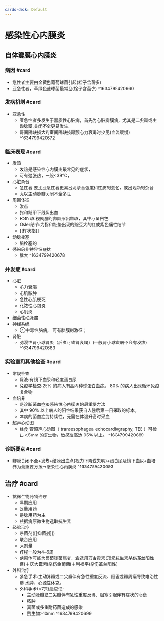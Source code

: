 ```yaml
---
cards-deck: Default
---
```


# 感染性心内膜炎

## 自体瓣膜心内膜炎

### 病因 #card 
- 急性者主要由金黄色葡萄球菌引起(栓子含菌多)
- 亚急性者，草绿色链球菌最常见(栓子含菌少)
^1634799420660

### 发病机制 #card 
- 亚急性
	- 亚急性者多发生于器质性心脏病，首先为心脏瓣膜病，尤其是二尖瓣或主动脉瓣.关闭不全更易发生.
	- 房间隔缺损大的室间隔缺损房颤心力衰竭时少见(血流缓慢)
^1634799420672

### 临床表现 #card 
- 发热
	- 发热是感染性心内膜炎最常见的症状，
	- 可有弛张热，一般<39℃，
- 心脏杂音
	- 急性者 要比亚急性者更易出现杂音强度和性质的变化，或出现新的杂音
	- 尤以主动脉瓣关闭不全多见
- 周围体征
	- 淤点
	- 指和趾甲下线状出血
	- Roth 斑:视网膜的卵圆形出血斑，其中心呈白色
	- Osler结节:为指和趾垫出现的豌豆大的红或紫色痛性结节
	- [[杵状指]]
- 动脉栓塞
	- 脑栓塞的
- 感染的非特异性症状
	- 脾大
^1634799420678

### 并发症 #card 
- 心脏
	- 心力衰竭
	- 心肌脓肿
	- 急性心肌梗死
	- 化脓性心包炎
	- 心肌炎
- 细菌性动脉瘤
- 神经系统
	- ④中毒性脑病， 可有脑膜剌激征； 
- 肾脏
	- 弥漫性肾小球肾炎（后者可致肾衰竭）(一般肾小球疾病不会有发热)
^1634799420683

### 实验室和其他检查 #card 
- 常规检查
	- 尿液:有镜下血尿和轻度蛋白尿
	- 免疫学检查:25% 的病人有高丙种球蛋白血症。 80% 的病人出现循环免疫复合物
- 血培养
	- 是诊断菌血症和感染性心内膜炎的最重要方法
	- 其中 90% 以上病人的阳性结果获自人院后第一日采取的标本。
	- 本病的菌血症为持续性，无需在体温升高时采血
- 超声心动图
	- 经食 管超声心动图（ transesophageal echocardiography, TEE ）可检出＜5mm 的赘生物，敏感性高达 95% 以上。
^1634799420689

### 诊断要点 #card 
- 瓣膜关闭不全+发热+结膜出血点(视力下降或失明)+蛋白尿及镜下血尿+血培养为最重要方法->感染性心内膜炎
^1634799420693

## 治疗 #card 
- 抗微生物药物治疗
	- 早期应用
	- 足量用药
	- 静脉用药为主
	- 根据病原微生物选取抗生素
- 经验治疗
	- 杀菌剂([[抑菌剂]])
	- 联合应用
	- 大剂量
	- 疗程一般为4~6周
	- 病原体可能为葡萄球菌属者，宜选用万古霉素(顶级抗生素杀伤革兰阳性菌)＋庆大霉素(杀伤金葡菌)＋利福平(杀伤革兰阳性)
- 外科治疗
	- 紧急手术:主动脉瓣或二尖瓣伴有急性重度反流、阻塞或瓣周瘘导致难治性肺 水肿、心源性休克。
	- 外科手术(<7天)适应证:
		- 主动脉瓣或二尖瓣伴有急性重度反流、阻塞引起伴有症状的心衰
		- 脓肿
		- 真菌或多重耐药菌造成的感染
		- 赘生物>10mm
^1634799420699
